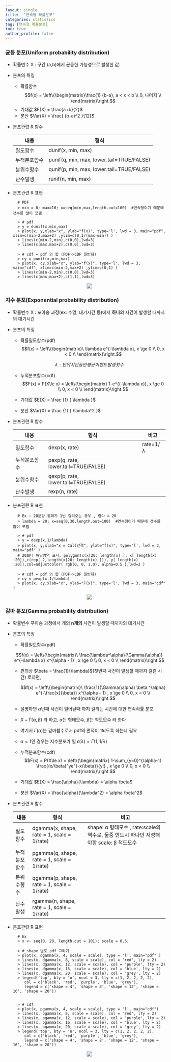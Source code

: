 ```yaml
---
layout: single
title:  "연속형 확률분포"
categories: statistics
tag: [연속형 확률분포]
toc: true
author_profile: false
---
```


### 균등 분포(Uniform probability distribution)

* 확률변수 X : 구간 (a,b)에서 균등한 가능성으로 발생한 값.
* 분포의 특징
  * 확률함수 
   $$f(x) = \left\{\begin{matrix}\frac{1} {b-a}, a < x < b \\ 0, 나머지 \\ \end{matrix}\right.$$
  * 기대값 $E(X) = \frac{a+b}{2}$
  * 분산 $Var(X) = \frac{ (b-a)^2 }{12}$
  
* 분포관련 R 함수

  <table>
    <thead>
      <tr><th>내용</th><th>형식</th></tr>
    </thead>
    <tbody>
      <tr><td>밀도함수</td><td>dunif(x, min, max)</td></tr>    
      <tr><td>누적분포함수</td><td>punif(q, min, max, lower.tail=TRUE/FALSE)</td></tr>    
      <tr><td>분위수함수</td><td>qunif(p, min, max, lower.tail=TRUE/FALSE)</td></tr>    
      <tr><td>난수발생</td><td>runif(n, min, max)</td></tr>                      
    </tbody>
  </table>
  
* 분포관련 R 표현
  
  ``` {R}
    # PDF
    > min = 0; max=10; x=seq(min,max,length.out=100)  #연속형이기 때문에 갯수를 많이 쪼깸

    > # pdf
    > y = dunif(x,min,max)    
    > plot(x, y,xlab="x", ylab="f(x)", type='l', lwd = 3, main="pdf", xlim=c(min-2,max+2) ,ylim=c(0,1/(max-min)) )
    > lines(c(min-2,min),c(0,0),lwd=3)
    > lines(c(max,max+2),c(0,0),lwd=3)
 
    > # cdf = pdf 의 합 (PDF->CDF 일반화)
    > cy = punif(x,min,max)
    > plot(x, cy,xlab="x", ylab="f(x)", type='l', lwd = 3, main="cdf", xlim=c(min-2,max+2) ,ylim=c(0,1) )
    > lines(c(min-2,min),c(0,0),lwd=3)
    > lines(c(max,max+2),c(1,1),lwd=3)    
  ```

  <center><img src="../../images/2022-03-17-contdist/pic-1.png" /></center>  


### 지수 분포(Exponential probability distribution)

* 확률변수 X : 포아송 과정(ex: 수명, 대기시간 등)에서 **하나**의 사건이 발생할 때까지의 대기시간
* 분포의 특징
  * 확률밀도함수(pdf)
   $$f(x) = \left\{\begin{matrix}\ \lambda e^{-\lambda x}, x  \ge 0 \\ 0, x < 0  \\ \end{matrix}\right.$$

   $$\lambda : 단위시간동안 평균 이벤트 발생횟수$$
  
  * 누적분포함수(cdf)
   $$F(x) = P(X\le x) = \left\{\begin{matrix} 1-e^{(-\lambda x)}, x  \ge 0 \\ 0, x < 0   \\ \end{matrix}\right.$$

  * 기대값 $E(X) = \frac {1} { \lambda }$
  * 분산 $Var(X) = \frac {1} { \lambda^2 }$


* 분포관련 R 함수

  <table>
    <thead>
      <tr><th>내용</th><th>형식</th><th>비고</th></tr>
    </thead>
    <tbody>
      <tr><td>밀도함수</td><td>dexp(x, rate)</td><td>rate=1/λ</td></tr>    
      <tr><td>누적분포함수</td><td>pexp(q, rate, lower.tail=TRUE/FALSE)</td><td></td></tr>    
      <tr><td>분위수함수</td><td>qexp(p, rate, lower.tail=TRUE/FALSE)</td><td></td></tr>    
      <tr><td>난수발생</td><td>rexp(n, rate)</td><td></td></tr>
    </tbody>
  </table>
  
   
* 분포관련 R 표현
  
  ``` {R}
    # Ex : 20분당 통화가 1번 걸려오는 경우 , 람다 = 20
    > lambda = 20; x=seq(0,30,length.out=100)  #연속형이기 때문에 갯수를 많이 쪼깸

    > # pdf
    > y = dexp(x,1/lambda)    
    > plot(x, y,xlab="x = Call간격", ylab="f(x)", type='l', lwd = 2, main="pdf" )
    # 20보다 해당영역 표시, polygon(c(x[20: length(x) ], x[ length(x) :20]),c(rep(-2,length(x[20: length(x) ])), y[ length(x) :20]),col=adjustcolor( rgb(0, 0, 1.0), alpha=0.5 ),lwd=2 )
 
    > # cdf = pdf 의 합 (PDF->CDF 일반화)
    > cy = pexp(x,1/lambda) 
    > plot(x, cy,xlab="x", ylab="F(x)", type='l', lwd = 3, main="cdf" )

  ```

   <center><img src="../../images/2022-03-17-contdist/pic-2.png" /></center>  



### 감마 분포(Gamma probability distribution)

* 확률변수  푸아송 과정에서 개의 **n개의** 사건이 발생할 때까지의 대기시간
* 분포의 특징
  
  * 확률밀도함수(pdf)

   $$f(x) = \left\{\begin{matrix}\ \frac{\lambda^\alpha}{\Gamma(\alpha)}  e^{-\lambda x} x^{\alpha - 1} ,  x  \ge 0 \\ 0, x < 0  \\ \end{matrix}\right.$$ 
   * 편의상 $\beta =  \frac{1}{\lambda}$(첫번째 사건이 발생할 때까지 걸린 시간) 로하면,
  
     $$f(x) = \left\{\begin{matrix}\ \frac{1}{\Gamma(\alpha) \beta ^\alpha} e^{-\frac{x}{\beta}} x^{\alpha - 1} ,  x  \ge 0 \\ 0, x < 0  \\ \end{matrix}\right.$$ 

   * 설명하면 $\alpha$번째 사건이 일어날때 까지 걸리는 시간에 대한 연속확률 분포
   * $X-\Gamma(\alpha,\beta)$ 라 하고, $\alpha$는 형태모수, $\beta$는 척도모수 라 한다
   * 여기서 $\Gamma(\alpha)$는 감마함수로서 pdf의 면적이 1되도록 하는데 필요
   * $\alpha =1$인 경우는 지수분포가 됨  $\epsilon(\lambda) = \Gamma(1,1/\lambda)$
  
  * 누적분포함수(cdf)
   $$F(x) = P(X\le x) = \left\{\begin{matrix} 1-\sum_{y=0}^{\alpha-1} \frac{(x/\beta)^ye^{-x/\beta}}{y!} , x  \ge 0 \\ 0, x < 0   \\ \end{matrix}\right.$$

  * 기대값 $E(X) = \frac{\alpha}{\lambda} = \alpha \beta$
  * 분산 $Var(X) = \frac{\alpha}{\lambda^2} = \alpha \beta^2$

* 분포관련 R 함수

  <table>
    <thead>
      <tr><th>내용</th><th>형식</th><th>비고</th></tr>
    </thead>
    <tbody>
      <tr><td>밀도함수</td><td>dgamma(x, shape, rate = 1, scale = 1/rate)</td><td>shape: α 형태모수 , rate:scale의 역수로, 둘중 반드시 하나만 지정해야함 scale: β 척도모수 </td></tr>    
      <tr><td>누적분포함수</td><td>pgamma(q, shape, rate = 1, scale = 1/rate)</td><td></td></tr>    
      <tr><td>분위수함수</td><td>qgamma(p, shape, rate = 1, scale = 1/rate)</td><td></td></tr>    
      <tr><td>난수발생</td><td>rgamma(n, shape, rate = 1, scale = 1/rate)</td><td></td></tr>
    </tbody>
  </table>
  
  
* 분포관련 R 표현
  
    
  ``` {R}
    # Ex 
    > x <- seq(0, 20, length.out = 101); scale = 0.5;

    > # shape 별로 pdf 그리기
    > plot(x, dgamma(x, 4, scale = scale), type = 'l', main="pdf" )
    > lines(x, dgamma(x, 8, scale = scale), col = 'red', lty = 2)
    > lines(x, dgamma(x, 12, scale = scale), col = 'purple', lty = 2)
    > lines(x, dgamma(x, 16, scale = scale), col = 'blue', lty = 2)
    > lines(x, dgamma(x, 20, scale = scale), col = 'grey', lty = 2)
    > legend('top', bty = 'n', ncol = 3, lty = c(1, 2, 2, 2, 2),
       col = c('black', 'red', 'purple', 'blue', 'grey'),
       legend = c('shape = 4', 'shape = 8', 'shape = 12', 'shape = 16', 'shape = 20'))
  
 
    > # cdf
    > plot(x, pgamma(x, 4, scale = scale), type = 'l', main="cdf")
    > lines(x, pgamma(x, 8, scale = scale), col = 'red', lty = 2)
    > lines(x, pgamma(x, 12, scale = scale), col = 'purple', lty = 2)
    > lines(x, pgamma(x, 16, scale = scale), col = 'blue', lty = 2)
    > lines(x, pgamma(x, 20, scale = scale), col = 'grey', lty = 2)
    > legend('top', bty = 'n', ncol = 3, lty = c(1, 2, 2, 2, 2),
       col = c('black', 'red', 'purple', 'blue', 'grey'),
       legend = c('shape = 4', 'shape = 8', 'shape = 12', 'shape = 16', 'shape = 20'))

  ```

     <center><img src="../../images/2022-03-17-contdist/pic-3.png" /></center>  

